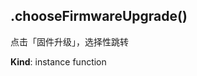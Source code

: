 <a name="module_CommonSetting+chooseFirmwareUpgrade"></a>

## .chooseFirmwareUpgrade()
点击「固件升级」，选择性跳转

**Kind**: instance function  
